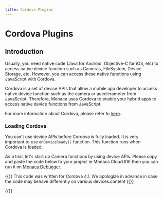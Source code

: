 ```yaml
---
title: Cordova Plugins
---
```


# Cordova Plugins

## Introduction

Usually, you need native code (Java for Android, Objective-C for iOS,
etc) to access native device function such as Cameras, FileSystem,
Device Storage, etc. However, you can access these native functions
using JavaScript with Cordova.

Cordova is a set of device APIs that allow a mobile app developer to
access native device function such as the camera or accelerometer from
JavaScript. Therefore, Monaca uses Cordova to enable your hybrid apps to
access native device functions from JavaScript.

For more information about Cordova, please refer to
[here](https://cordova.apache.org/).

### Loading Cordova

You can't use device APIs before Cordova is fully loaded. It is very
important to use `onDeviceReady()` function. This function runs when
Cordova is loaded.

As a trial, let's start up Camera functions by using device APIs. Please
copy and paste the code below to your project in Monaca Cloud IDE then
you can run it on [Monaca Debugger](/en/debugger/).

{{<note>}}
    This code was written for Cordova 4.1. We apologize in advance in case the code may behave differently on various devices.content
{{</note>}}

{{<highlight html>}}
<!DOCTYPE HTML>
<html>
<head>
    <meta charset="utf-8">
    <meta name="viewport" content="width=device-width, height=device-height, initial-scale=1, maximum-scale=1, user-scalable=no">
    <script src="components/loader.js"></script>
    <script>
        document.addEventListener ("deviceready", onDeviceReady, false);

        //these functions runs when Cordova is ready
        function onDeviceReady () {
            alert ('Cordova is ready!');
        }

        function snapPicture () {
            navigator.camera.getPicture (successCallback, FailCallback, {destinationType: Camera.DestinationType.DATA_URL});

            //Success Callback
            function successCallback (imageData) {
                //Display image
                var image = document.getElementById ('picture');
                image.src = "data:image/jpeg;base64, " + imageData;
            }

            //Error CallBack
            function FailCallback (message) {
                alert ('Error!!!: ' + message);
            }
        }
    </script>
</head>
<body>
    <h1>Camera Sample</h1>
    <input type="button" onclick="snapPicture()" value="Snap" ><br><br>
    <img id="picture" src="" width="150" height="150">
</body>
</html>
{{</highlight>}}


## Changing Cordova Version

For new created projects, the latest Cordova version available in Monaca
will be automatically applied. However, you can upgrade your existing
projects to the latest Cordova version as following:

1.  From Monaca Cloud IDE, go to `Config` &rarr; `Manage Cordova Plugins`.
2.  Select the preferred Cordova Version from the dropdown list as shown
    below.

    {{<img src="/images/monaca_ide/manual/dependencies/cordova_plugin/3.png">}}


{{<note>}}
    You can't downgrade to older Cordova versions once your projects are upgraded. A backup of the project is automatically created before conversion.
{{</note>}}

## Cordova Plugins in Monaca

Right from Monaca Cloud IDE, you can easily include standard (core) and
third-party Cordova plugins.

- Standard Cordova plugins refer to a minimal set of Cordova APIs such as Battery, Camera, Contacts, Devices and so on. Please refer to [Core Cordova Plugins](/en/reference/cordova_6.5/).

- Third-party Cordova plugins refer to other existing Cordova plugins. There are [some third-party Cordova plugins](/en/reference/third_party_phonegap/) which you can add to your project right from Monaca Cloud IDE. You can also import other third-party Cordova plugins. Let's call these imported third-party Cordova plugins as external third-party Cordova plugins.

## Add/Import Cordova Plugins

In order to add a Cordova plugin into your project, please do as
follows:

1.  From Monaca Cloud IDE, go to `File` &rarr; `Manage Cordova plugin` or
    `Config` &rarr; `Manage Cordova plugin`.
2.  Then, Manage Cordova Plugins page will be shown. In this page,
    standardard and some third-party Cordova plugins are listed.
    Mouseover a plugin and click on {{<guilabel name="Enable">}} to add the plugin. If you
    cannot find the plugin you want in the list, you can import other
    third-party Cordova plugins by using {{<guilabel name="Import Cordova Plugin">}} button. A
    project containing external third-party Cordova plugin(s) requires a
    custom built Monaca Debugger. Please refer to [Monaca Debugger with Custom Cordova Plugin](../custom_cordova_plugin/#debugger-for-custom-plugins).

    {{<img src="/images/monaca_ide/manual/dependencies/cordova_plugin/1.png">}}


3.  Once a plugin is enabled/imported, you might want to configure it.
    Mouseover a plugin you want to config and click {{<guilabel name="Config">}} to open a
    plugin's settig dialog where you can change the plugin's version and
    set plugin's parameter(s).

    {{<img src="/images/monaca_ide/manual/dependencies/cordova_plugin/2.png">}}

    {{<img src="/images/monaca_ide/manual/dependencies/cordova_plugin/4.png">}}
